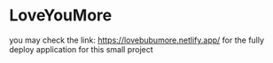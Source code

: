 # LoveYouMore
you may check the link: https://lovebubumore.netlify.app/ for the fully deploy application for this small project
